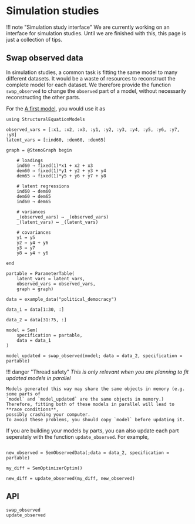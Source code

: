 # Simulation studies

!!! note "Simulation study interface"
    We are currently working on an interface for simulation studies.
    Until we are finished with this, this page is just a collection of tips.

## Swap observed data
In simulation studies, a common task is fitting the same model to many different datasets.
It would be a waste of resources to reconstruct the complete model for each dataset.
We therefore provide the function `swap_observed` to change the `observed` part of a model,
without necessarily reconstructing the other parts.

For the [A first model](@ref), you would use it as

```@setup swap_observed
using StructuralEquationModels

observed_vars = [:x1, :x2, :x3, :y1, :y2, :y3, :y4, :y5, :y6, :y7, :y8]
latent_vars = [:ind60, :dem60, :dem65]

graph = @StenoGraph begin

    # loadings
    ind60 → fixed(1)*x1 + x2 + x3
    dem60 → fixed(1)*y1 + y2 + y3 + y4
    dem65 → fixed(1)*y5 + y6 + y7 + y8

    # latent regressions
    ind60 → dem60
    dem60 → dem65
    ind60 → dem65

    # variances
    _(observed_vars) ↔ _(observed_vars)
    _(latent_vars) ↔ _(latent_vars)

    # covariances
    y1 ↔ y5
    y2 ↔ y4 + y6
    y3 ↔ y7
    y8 ↔ y4 + y6

end

partable = ParameterTable(
    latent_vars = latent_vars, 
    observed_vars = observed_vars, 
    graph = graph)
```

```@example swap_observed
data = example_data("political_democracy")

data_1 = data[1:30, :]

data_2 = data[31:75, :]

model = Sem(
    specification = partable,
    data = data_1
)

model_updated = swap_observed(model; data = data_2, specification = partable)
```

!!! danger "Thread safety"
    *This is only relevant when you are planning to fit updated models in parallel*
    
    Models generated this way may share the same objects in memory (e.g. some parts of 
    `model` and `model_updated` are the same objects in memory.)
    Therefore, fitting both of these models in parallel will lead to **race conditions**, 
    possibly crashing your computer.
    To avoid these problems, you should copy `model` before updating it.

If you are building your models by parts, you can also update each part seperately with the function `update_observed`.
For example,

```@example swap_observed

new_observed = SemObservedData(;data = data_2, specification = partable)

my_diff = SemOptimizerOptim()

new_diff = update_observed(my_diff, new_observed)
```

## API

```@docs
swap_observed
update_observed
```